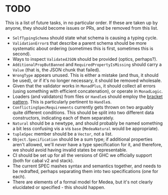 # TODO

This is a list of future tasks, in no particular order. If these are taken up by
anyone, they should become issues or PRs, and be removed from this list.

* `SelfTypingSchema` should state what schema is causing a typing cycle.
* `ValidationError`s that describe a parent schema should be more systematic
  about ordering (sometimes this is first, sometimes this is second).
* Ways to inspect `ValidatedJSON` should be provided (optics, perhaps?).
* `AdditionalPropButBanned` and `RequiredPropertyIsMissing` should carry a
  `Value` (that is, the JSON chunk that failed).
* `WrongType` appears unused. This is either a mistake (and thus, it should be
  used), or if it's no longer necessary, it should be removed wholesale.
* Given that the validator works in `MonadPlus`, it should collect all errors
  (using something with efficient concatenation), or operate in `MonadLogic`.
* Loaders (and validators) from files or `Handle`s should employ the [bracket
  pattern][bracket-pattern]. This is particularly pertinent to `Handle`s.
* `ConflictingSpecRequirements` currently gets thrown on two arguably quite
  different conditions. This should be split into two different data
  constructors, indicating each of them separately.
* `Natural` should be a newtype, and should probably be named something a bit
  less confusing vis a vis `base` (`MedeaNatural` would be appropriate).
* `tupleSpec` member should be a `Vector`, not a list.
* `Object.Specification` should be a sum type; if additional properties aren't
  allowed, we'll _never_ have a type specification for it, and therefore, we
  should avoid having invalid states be representable.
* CI should be set up for all the versions of GHC we officially support (both
  for cabal v2 and stack).
* The current SPEC mashes syntax and semantics together, and needs to be
  redrafted, perhaps separating them into two specifications (one for each).
* There are elements of a formal model for Medea, but it's not clearly
  elucidated or specified - this should happen.

[bracket-pattern]: https://wiki.haskell.org/Bracket_pattern
